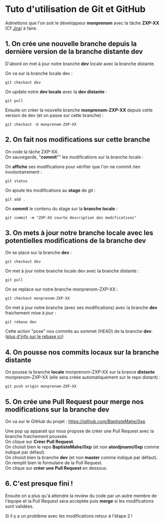 # Tuto d'utilisation de Git et GitHub

Admettons que l'on soit le développeur **monprenom** avec la tâche **ZXP-XX** (Cf [Jira](https://0xp.atlassian.net/secure/RapidBoard.jspa?rapidView=1&projectKey=ZXP&view=planning&selectedIssue=ZXP-17&issueLimit=100)) à faire.

## 1. On crée une nouvelle branche depuis la dernière version de la branche distante **dev**

D'abord on met à jour notre branche **dev** locale avec la branche distante.

On va sur la branche locale dev :
```shell
git checkout dev 
```
On update notre **dev locale** avec la **dev distante** :
```shell
git pull
```

Ensuite on créer la nouvelle branche **monprenom-ZXP-XX** depuis cette version de dev (et on passe sur cette branche) :
```shell
git checkout -b monprenom-ZXP-XX
```

## 2. On fait nos modifications sur cette branche

On code la tâche ZXP-XX. \
On sauvegarde, "**commit**""  les modifications sur la branche locale : 

On **affiche** ses modifications pour vérifier que l'on ne commit rien involontairement :
```shell
git status
```

On ajoute les modifications au **stage** de git :
```shell
git add .
```

On **commit** le contenu du stage sur la **branche locale** :
```shell 
git commit -m "ZXP-XX courte description des modifications"
```

## 3. On mets à jour notre branche locale avec les potentielles modifications de la branche **dev**

On se place sur la branche **dev** :
```shell
git checkout dev
```

On met à jour notre branche locale dev avec la branche distante :
```shell
git pull 
```

On se replace sur notre branche monprenom-ZXP-XX :
```shell
git checkout monprenom-ZXP-XX
```

On met à jour notre branche (avec ses modifications) avec la branche **dev** fraichement mise à jour :
```shell
git rebase dev
```

Cette action "pose" nos commits au sommet (HEAD) de la branche **dev**. ([plus d'info sur le rebase ici](https://git-scm.com/docs/git-rebase))

## 4. On pousse nos **commits** locaux sur la **branche distante**

On pousse la branche **locale** monprenom-ZXP-XX sur la brance **distante** monprenom-ZXP-XX (elle sera créée automatiquement sur le repo distant) :
```shell
git push origin monprenom-ZXP-XX
```

## 5. On crée une **Pull Request** pour **merge** nos modifications sur la branche **dev**

On va sur le GitHub du projet : https://github.com/BaptisteMahe/0xp

Une pop up apparait qui nous propose de créer une Pull Request avec la branche fraichement poussée. \
On clique sur **Créer Pull Request**. \
On choisit bien le repo **BaptisteMahe/0xp** (et non **atordjmann/0xp** comme indiqué par défaut). \
On choisit bien la branche **dev** (et non **master** comme indiqué par défaut). \
On remplit bien le formulaire de la Pull Request. \
On clique sur **créer une Pull Request** en dessous. 

## 6. C'est presque fini !

Ensuite on a plus qu'à attendre la review du code par un autre membre de l'équipe et la Pull Request sera acceptée puis **merge** si les modifications sont validées.

Si il y a un problème avec les modifications retour à l'étape 2 !
